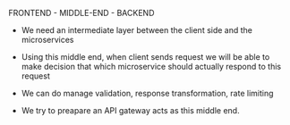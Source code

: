 FRONTEND - MIDDLE-END - BACKEND

- We need an intermediate layer between the client side and the microservices
- Using this middle end, when client sends request we will be able to make decision that which microservice should actually respond to this request

- We can do manage validation, response transformation, rate limiting
- We try to preapare an API gateway acts as this middle end.
